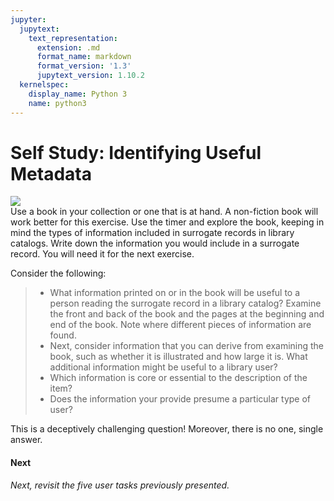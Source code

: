 ```yaml
---
jupyter:
  jupytext:
    text_representation:
      extension: .md
      format_name: markdown
      format_version: '1.3'
      jupytext_version: 1.10.2
  kernelspec:
    display_name: Python 3
    name: python3
---
```


<!-- #region id="vwDvDz26dl3S" -->
Self Study: Identifying Useful Metadata
=======================================

![](https://missouri.instructure.com/courses/49361/files/8633222/preview)  
Use a book in your collection or one that is at hand. A non-fiction book will work better for this exercise. Use the timer and explore the book, keeping in mind the types of information included in surrogate records in library catalogs. Write down the information you would include in a surrogate record. You will need it for the next exercise.

Consider the following:

> *   What information printed on or in the book will be useful to a person reading the surrogate record in a library catalog? Examine the front and back of the book and the pages at the beginning and end of the book. Note where different pieces of information are found.
> *   Next, consider information that you can derive from examining the book, such as whether it is illustrated and how large it is. What additional information might be useful to a library user?
> *   Which information is core or essential to the description of the item?
> *   Does the information your provide presume a particular type of user? 

This is a deceptively challenging question! Moreover, there is no one, single answer.

#### **Next**

_Next, revisit the five user tasks previously presented._
<!-- #endregion -->

